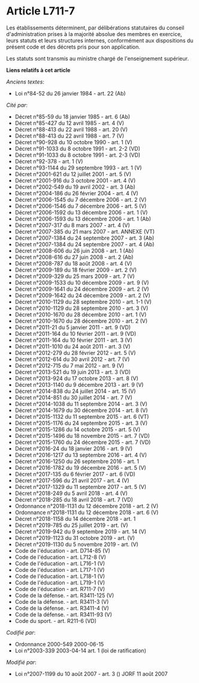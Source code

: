 # Article L711-7

Les établissements déterminent, par délibérations statutaires du conseil d'administration prises à la majorité absolue des
membres en exercice, leurs statuts et leurs structures internes, conformément aux dispositions du présent code et des décrets
pris pour son application.

Les statuts sont transmis au ministre chargé de l'enseignement supérieur.

**Liens relatifs à cet article**

_Anciens textes_:

  - Loi n°84-52 du 26 janvier 1984 - art. 22 (Ab)

_Cité par_:

  - Décret n°85-59 du 18 janvier 1985 - art. 6 (Ab)
  - Décret n°85-427 du 12 avril 1985 - art. 4 (V)
  - Décret n°88-413 du 22 avril 1988 - art. 20 (V)
  - Décret n°88-413 du 22 avril 1988 - art. 7 (V)
  - Décret n°90-928 du 10 octobre 1990 - art. 1 (V)
  - Décret n°91-1033 du 8 octobre 1991 - art. 2-2 (VD)
  - Décret n°91-1033 du 8 octobre 1991 - art. 2-3 (VD)
  - Décret n°92-378 - art. 1 (V)
  - Décret n°93-1144 du 29 septembre 1993 - art. 1 (V)
  - Décret n°2001-621 du 12 juillet 2001 - art. 5 (V)
  - Décret n°2001-916 du 3 octobre 2001 - art. 4 (V)
  - Décret n°2002-549 du 19 avril 2002 - art. 3 (Ab)
  - Décret n°2004-186 du 26 février 2004 - art. 4 (V)
  - Décret n°2006-1545 du 7 décembre 2006 - art. 2 (V)
  - Décret n°2006-1546 du 7 décembre 2006 - art. 5 (V)
  - Décret n°2006-1592 du 13 décembre 2006 - art. 1 (V)
  - Décret n°2006-1593 du 13 décembre 2006 - art. 1 (Ab)
  - Décret n°2007-317 du 8 mars 2007 - art. 4 (V)
  - Décret  n°2007-385 du 21 mars 2007 - art. ANNEXE (VT)
  - Décret n°2007-1384 du 24 septembre 2007 - art. 3 (Ab)
  - Décret n°2007-1384 du 24 septembre 2007 - art. 4 (Ab)
  - Décret n°2008-606 du 26 juin 2008 - art. 1 (Ab)
  - Décret n°2008-616 du 27 juin 2008 - art. 2 (Ab)
  - Décret n°2008-787 du 18 août 2008 - art. 4 (V)
  - Décret n°2009-189 du 18 février 2009 - art. 2 (V)
  - Décret n°2009-329 du 25 mars 2009 - art. 7 (V)
  - Décret n°2009-1533 du 10 décembre 2009 - art. 9 (V)
  - Décret n°2009-1641 du 24 décembre 2009 - art. 2 (V)
  - Décret n°2009-1642 du 24 décembre 2009 - art. 2 (V)
  - Décret n°2010-1129 du 28 septembre 2010 - art. 1-1 (V)
  - Décret n°2010-1129 du 28 septembre 2010 - art. 3 (V)
  - Décret n°2010-1670 du 28 décembre 2010 - art. 1 (V)
  - Décret n°2010-1670 du 28 décembre 2010 - art. 2 (V)
  - Décret n°2011-21 du 5 janvier 2011 - art. 9 (VD)
  - Décret n°2011-164 du 10 février 2011 - art. 9 (VD)
  - Décret n°2011-164 du 10 février 2011 - art. 3 (V)
  - Décret n°2011-1010 du 24 août 2011 - art. 3 (V)
  - Décret n°2012-279 du 28 février 2012 - art. 5 (V)
  - Décret n°2012-614 du 30 avril 2012 - art. 7 (V)
  - Décret n°2012-715 du 7 mai 2012 - art. 9 (V)
  - Décret n°2013-521 du 19 juin 2013 - art. 3 (VD)
  - Décret n°2013-924 du 17 octobre 2013 - art. 8 (V)
  - Décret n°2013-1140 du 9 décembre 2013 - art. 9 (V)
  - Décret n°2014-838 du 24 juillet 2014 - art. 15 (V)
  - Décret n°2014-851 du 30 juillet 2014 - art. 7 (V)
  - Décret n°2014-1038 du 11 septembre 2014 - art. 3 (V)
  - Décret n°2014-1679 du 30 décembre 2014 - art. 8 (V)
  - Décret n°2015-1132 du 11 septembre 2015 - art. 6 (VT)
  - Décret n°2015-1176 du 24 septembre 2015 - art. 3 (V)
  - Décret n°2015-1286 du 14 octobre 2015 - art. 5 (V)
  - Décret n°2015-1496 du 18 novembre 2015 - art. 7 (VD)
  - Décret n°2015-1760 du 24 décembre 2015 - art. 7 (VD)
  - Décret n°2016-24 du 18 janvier 2016 - art. 9 (V)
  - Décret n°2016-1217 du 13 septembre 2016 - art. 4 (V)
  - Décret n°2016-1250 du 26 septembre 2016 - art. 1
  - Décret n°2016-1782 du 19 décembre 2016 - art. 5 (V)
  - Décret n°2017-135 du 6 février 2017 - art. 6 (VD)
  - Décret n°2017-596 du 21 avril 2017 - art. 4 (V)
  - Décret n°2017-1329 du 11 septembre 2017 - art. 5 (V)
  - Décret n°2018-249 du 5 avril 2018 - art. 4 (V)
  - Décret n°2018-285 du 18 avril 2018 - art. 7 (VD)
  - Ordonnance n°2018-1131 du 12 décembre 2018 - art. 2 (V)
  - Ordonnance n°2018-1131 du 12 décembre 2018 - art. 6 (V)
  - Décret n°2018-1158 du 14 décembre 2018 - art. 1
  - Décret n°2019-785 du 25 juillet 2019 - art. (V)
  - Décret n°2019-942 du 9 septembre 2019 - art. 14 (V)
  - Décret n°2019-1123 du 31 octobre 2019 - art. (V)
  - Décret n°2019-1130 du 5 novembre 2019 - art. (V)
  - Code de l'éducation - art. D714-85 (V)
  - Code de l'éducation - art. L712-8 (V)
  - Code de l'éducation - art. L716-1 (V)
  - Code de l'éducation - art. L717-1 (V)
  - Code de l'éducation - art. L718-1 (V)
  - Code de l'éducation - art. L719-1 (V)
  - Code de l'éducation - art. R711-7 (V)
  - Code de la défense. - art. R3411-125 (V)
  - Code de la défense. - art. R3411-3 (V)
  - Code de la défense. - art. R3411-4 (V)
  - Code de la défense. - art. R3411-93 (V)
  - Code du sport. - art. R211-6 (VD)

_Codifié par_:

  - Ordonnance 2000-549 2000-06-15
  - Loi n°2003-339 2003-04-14 art. 1 (loi de ratification)

_Modifié par_:

  - Loi n°2007-1199 du 10 août 2007 - art. 3 () JORF 11 août 2007
